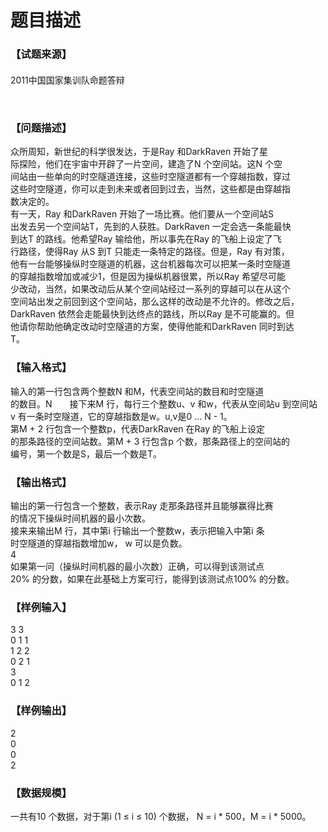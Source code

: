 # 题目描述


<div class="content">
<!--begin main-->
<!-- InstanceBeginEditable name="content" -->
<h3>
【试题来源】
</h3>
<div id="psrc" style="margin-top:20px;display:block;">
<div class="pdcont">
2011中国国家集训队命题答辩
</div>
</div>
<div id="pinputs" style="display:none;">
<div class="pdsec">
输入数据
</div>
<div class="pdcont">
<span class="notice"> 这是一道提交答案的试题，下面给出了该题的输入数据：</span> 
</div>
<div id="inputlist" class="pddata">
</div>
</div>
<p>
<br/>
</p>
<h3>
【问题描述】
</h3>
<div class="pdcont">
众所周知，新世纪的科学很发达，于是Ray 和DarkRaven 开始了星<br/>
际探险，他们在宇宙中开辟了一片空间，建造了N 个空间站。这N 个空<br/>
间站由一些单向的时空隧道连接，这些时空隧道都有一个穿越指数，穿过<br/>
这些时空隧道，你可以走到未来或者回到过去，当然，这些都是由穿越指<br/>
数决定的。<br/>
有一天，Ray 和DarkRaven 开始了一场比赛。他们要从一个空间站S<br/>
出发去另一个空间站T，先到的人获胜。DarkRaven 一定会选一条能最快<br/>
到达T 的路线。他希望Ray 输给他，所以事先在Ray 的飞船上设定了飞<br/>
行路径，使得Ray 从S 到T 只能走一条特定的路径。但是，Ray 有对策，<br/>
他有一台能够操纵时空隧道的机器，这台机器每次可以把某一条时空隧道<br/>
的穿越指数增加或减少1，但是因为操纵机器很累，所以Ray 希望尽可能<br/>
少改动，当然，如果改动后从某个空间站经过一系列的穿越可以在从这个<br/>
空间站出发之前回到这个空间站，那么这样的改动是不允许的。修改之后，<br/>
DarkRaven 依然会走能最快到达终点的路线，所以Ray 是不可能赢的。但<br/>
他请你帮助他确定改动时空隧道的方案，使得他能和DarkRaven 同时到达<br/>
T。
</div>
<h3>
【输入格式】
</h3>
<div class="pdcont">
输入的第一行包含两个整数N 和M，代表空间站的数目和时空隧道<br/>
的数目。N　　接下来M 行，每行三个整数u、v 和w，代表从空间站u 到空间站<br/>
v 有一条时空隧道，它的穿越指数是w。u,v是0 ... N - 1。<br/>
第M + 2 行包含一个整数p，代表DarkRaven 在Ray 的飞船上设定<br/>
的那条路径的空间站数。第M + 3 行包含p 个数，那条路径上的空间站的<br/>
编号，第一个数是S，最后一个数是T。
</div>
<h3>
【输出格式】
</h3>
<div class="pdcont">
输出的第一行包含一个整数，表示Ray 走那条路径并且能够赢得比赛<br/>
的情况下操纵时间机器的最小次数。<br/>
接来来输出M 行，其中第i 行输出一个整数w，表示把输入中第i 条<br/>
时空隧道的穿越指数增加w， w 可以是负数。<br/>
4<br/>
如果第一问（操纵时间机器的最小次数）正确，可以得到该测试点<br/>
20% 的分数，如果在此基础上方案可行，能得到该测试点100% 的分数。
</div>
<h3>
【样例输入】
</h3>
<div class="pddata">
3 3<br/>
0 1 1<br/>
1 2 2<br/>
0 2 1<br/>
3<br/>
0 1 2
</div>
<h3>
【样例输出】
</h3>
<p>
2<br/>
0<br/>
0<br/>
2
</p>
<h3>
【数据规模】
</h3>
一共有10 个数据，对于第i (1 ≤ i ≤ 10)
个数据， N = i * 500，M
= i * 5000。
<div id="pcont2" style="margin-top:20px;display:none;">
<h3>
【问题描述】
</h3>
<div class="probcontent">
众所周知，新世纪的科学很发达，于是Ray 和DarkRaven 开始了星<br/>
际探险，他们在宇宙中开辟了一片空间，建造了N 个空间站。这N 个空<br/>
间站由一些单向的时空隧道连接，这些时空隧道都有一个穿越指数，穿过<br/>
这些时空隧道，你可以走到未来或者回到过去，当然，这些都是由穿越指<br/>
数决定的。<br/>
有一天，Ray 和DarkRaven 开始了一场比赛。他们要从一个空间站S<br/>
出发去另一个空间站T，先到的人获胜。DarkRaven 一定会选一条能最快<br/>
到达T 的路线。他希望Ray 输给他，所以事先在Ray 的飞船上设定了飞<br/>
行路径，使得Ray 从S 到T 只能走一条特定的路径。但是，Ray 有对策，<br/>
他有一台能够操纵时空隧道的机器，这台机器每次可以把某一条时空隧道<br/>
的穿越指数增加或减少1，但是因为操纵机器很累，所以Ray 希望尽可能<br/>
少改动，当然，如果改动后从某个空间站经过一系列的穿越可以在从这个<br/>
空间站出发之前回到这个空间站，那么这样的改动是不允许的。修改之后，<br/>
DarkRaven 依然会走能最快到达终点的路线，所以Ray 是不可能赢的。但<br/>
他请你帮助他确定改动时空隧道的方案，使得他能和DarkRaven 同时到达<br/>
T。<br/>
<br/>
</div>
<h3>
【输入格式】
</h3>
<div class="probcontent">
输入的第一行包含两个整数N 和M，代表空间站的数目和时空隧道<br/>
的数目。N &lt;= 10000; M &lt;= 100000。<br/>
接下来M 行，每行三个整数u、v 和w，代表从空间站u 到空间站<br/>
v 有一条时空隧道，它的穿越指数是w。0 &lt;= w &lt;= 2000。空间站的编号<br/>
是0 ... N - 1。<br/>
第M + 2 行包含一个整数p，代表DarkRaven 在Ray 的飞船上设定<br/>
的那条路径的空间站数。第M + 3 行包含p 个数，那条路径上的空间站的<br/>
编号，第一个数是S，最后一个数是T。<br/>
<br/>
</div>
<h3>
【输出格式】
</h3>
<div class="probcontent">
输出的第一行包含一个整数，表示Ray 走那条路径并且能够赢得比赛<br/>
的情况下操纵时间机器的最小次数。<br/>
接来来输出M 行，其中第i 行输出一个整数w，表示把输入中第i 条<br/>
时空隧道的穿越指数增加w， w 可以是负数。<br/>
4<br/>
如果第一问（操纵时间机器的最小次数）正确，可以得到该测试点<br/>
20% 的分数，如果在此基础上方案可行，能得到该测试点100% 的分数。<br/>
<br/>
</div>
<h3>
【样例输入】
</h3>
<div class="probexample">
3 3<br/>
0 1 1<br/>
1 2 2<br/>
0 2 1<br/>
3<br/>
0 1 2<br/>
<br/>
</div>
<h3>
【样例输出】
</h3>
<div class="probexample">
2<br/>
0<br/>
0<br/>
2<br/>
<br/>
<p>
<br/>
</p>
</div>
<br/>
<div id="pcode" class="code">
<div id="pcodesu" style="display:none;">
<hr/>
<span class="notice">这是一道完善程序的试题，你只需要在下面程序标注的&#34;<span class="code"><span class="Y">@你的代码</span></span>&#34;的位置补充适当的语句或语句段使程序能正确运行即可，在提交的时候，你要提交的内容只包括补充的内容，不包括其他的代码。</span> 
</div>
<ol>
</ol>
</div>
<div class="ralign">
<a href="###" onclick="showSubmit()">提交</a>   <a href="###" onclick="discussProblem()">试题讨论</a> 
</div>
<script type="text/javascript">
var viewType = "f";
_codeLines = document.createElement("OL");
e("pcode").appendChild(_codeLines);
function getGPID() {
	return "A1253";
}
var gpid = getGPID();
function getProbTitle() {
	return "星际探险(宋方睿)";
}
function getProbType() {
	return "DEFAULT";
}
function getProbContent() { return e("pcont1").innerHTML; }
function getSrc() {
	return "2011中国国家集训队命题答辩";
}
function getCode() {
	return "";
}
function getLangs() {
	return "CPP,C0X,VC9,C,JAVA,PAS,CS";
}
function getInDataCount() {
	return "0";
}
function getSubinter() {
	var inter = "0";
	var iint = parseInt(""+inter);
	if (!(iint>0))
		return 0;
	return iint;
}
function getRemain() {
	var remain = "0";
	var iremain = parseInt(""+remain);
	if (!(iremain>0))
		return 0;
	return iremain;
}
function initProb()
{
	if (getSrc() && getSrc()!="")
		e("psrc").style.display = "block";
	var cod = getCode();
	if (cod && cod.indexOf("@你的代码")>=0)
	{
		e("pcodesu").style.display = "block";
		port_fc(cod, addline);
	}
	if (getSubinter()>0)
	{
		var rem = getRemain();
		var intervalVar;
		var startT = new Date().getTime();
		function setSubInt()
		{
			var passT = Math.floor((new Date().getTime() - startT) / 1000);
			var crem = rem - passT;
			var minu = Math.floor(crem/60); var sec = crem - minu*60;
			var subTxt = "";
			if (crem<=0) subTxt = "<span class="gcolor">现在可以提交</span>";
			else
				subTxt = "<span class="rcolor">还剩" + (minu>0?minu+"分":"") + sec + "秒</span>";
			var html = "代码提交间隔：<span class="uline">" + getSubinter() + "分钟(" + subTxt + ")</span> &nbsp; ";
			e("subinterdiv").innerHTML = html;
			if (crem <= 0) { clearInterval(intervalVar); } } intervalVar = setInterval(setSubInt, 1000); setSubInt(); } if (getProbType()=="SUBMIT") { e("probtypediv").innerHTML = "<span class="uline">提交答案型</span> &nbsp; ";
		e("pinputs").style.display = "block";
		var inCnt = parseInt(getInDataCount());
		var _dlist = newT("UL", e("inputlist"));
		{
			var ca = newT("A", newT("LI", _dlist), "", "下载全部");
			ca.href = "###";
			ca.onclick = function() {
				portxd("/problem.Problem.dt", {cmd:"indata",gpid:"A1253",dataid:"all"},function(obj) {
					if (obj["ret"]+""=="1")
					{
						downloadByHandle(obj["handle"]);
					}
				});
			}
		}
		newT("br", _dlist);
		for (var i = 0; i < inCnt; ++i) { var ca = newT("A", newT("LI", _dlist), "", "input" + (i+1) + ".txt"); ca.dataId = i+1; ca.href = "###"; ca.onclick = function() { portxd("/problem.Problem.dt", {cmd:"indata",gpid:"A1253",dataid:this.dataId},function(obj) { if (obj["ret"]+""=="1") { downloadByHandle(obj["handle"]); } }); } } } } initProb(); function weiboShareClick() { var _w = 16 , _h = 16; var param = { url:location.href, type:'3', count:'', /**是否显示分享数，1显示(可选)*/ appkey:'1707773381', /**您申请的应用appkey,显示分享来源(可选)*/ title:"试题 "+getProbTitle(), /**分享的文字内容(可选，默认为所在页面的title)*/ pic:'http://www.tsinsen.com/images/tsinsen100.png', /**分享图片的路径(可选)*/ ralateUid:'', /**关联用户的UID，分享微博会@该用户(可选)*/ language:'zh_cn', /**设置语言，zh_cn|zh_tw(可选)*/ rnd:new Date().valueOf() } rrShareOnclick(param, "http://service.weibo.com/share/share.php"); } function qqShareClick() { var cont = removeHTML(getProbContent()); var param = { url:location.href, showcount:'0',/*是否显示分享总数,显示：'1'，不显示：'0' */ desc:'',/*默认分享理由(可选)*/ summary:cont,/*分享摘要(可选)*/ title:getProbTitle(),/*分享标题(可选)*/ site:'清橙网络自动评测系统',/*分享来源 如：腾讯网(可选)*/ pics:'http://www.tsinsen.com/images/tsinsen100.png', /*分享图片的路径(可选)*/ style:'203', width:22, height:22 }; rrShareOnclick(param, "http://sns.qzone.qq.com/cgi-bin/qzshare/cgi_qzshare_onekey"); } function renrenShareClick() { var cont = removeHTML(getProbContent()); var param = { resourceUrl : '', //分享的资源Url pic : 'http://www.tsinsen.com/images/tsinsen100.png', //分享的主题图片Url title :getProbTitle(), //分享的标题 description : cont //分享的详细描述 }; rrShareOnclick(param); } var lineNum = 0; function addline(st) { newT("LI", _codeLines, ((++lineNum)&1)?"odd":"even", st.replace("@你的代码", '<span class="Y">@你的代码</span>')); }
function OnUploadCompleted(ret, fn, msg)
{
	if (ret+""=="1")
	{
		setData("lastsubtype", "FILE");
		portxd("/test.SubmitCode.dt", {gpid:gpid,codefn:msg}, function(obj){
			if (""+obj["ret"]=="1")
			{
				window.location.href = "/AllSubmits.page?type=a";
			}
			else
			{
				alert(obj["msg"]);
				showSubmit();
			}
		});
	}
	else
	{
		alert(msg);
		showSubmit();
	}
}
function showSubmit()
{
	var cc = getCode();
	var canUseFile = (cc==null)||(cc=="");
	var isSubmit = (getProbType()=="SUBMIT");
	var canUsePaste = !isSubmit;
	var _langs;
	var _pop = createPopWin("提交代码", function(gdiv){
		var divS = newT("", gdiv, "vsp");
		var fdiv = newT("", gdiv);
		newT("", fdiv, "", '
<iframe id="dataupf" src="/CommonFileUpload.page" style="width:220px;height:40px;margin:0px;padding:0px;border:0px;">
</iframe>
');
		var div = newT("", gdiv);
		fdiv.style.display = "none";
		div.style.display = "block";
		function setDivS1()
		{
			if (!canUsePaste && canUseFile)
			{
				setDivS2()
				return ;
			}
			fdiv.style.display = "none";
			div.style.display = "block";
			divS.innerHTML = "";
			var l1 = newT("span", divS, "", "<b>* 粘贴代码提交</b>");
			if (canUseFile)
			{
				newT("span", divS, "", " &nbsp; &nbsp; &nbsp; ");
				var l2 = newT("a", divS, "", "上传文件提交");
				l2.href = "###";
				l2.onclick = function() {
					setDivS2();
				};
			}
		}
		function toLangDesc(lang)
		{
			if (lang=="CPP") return "C++ (MinGW g++ 4.7.2)";
			if (lang=="C") return "C (MinGW gcc 4.7.2)";
			if (lang=="C0X") return "C++0x (MinGW g++ 4.7.2 --std=c++0x)";
			if (lang=="VC9") return "VC (Microsoft Visual C++ 2008)";
			if (lang=="PAS") return "PAS (Free Pascal Compiler 2.4.0)";
			if (lang=="CS") return "C# (Microsoft .NET 3.5)";
			if (lang=="JAVA") return "Java (Java 1.7.0_15)";
			if (lang=="RUBY") return "Ruby (Ruby 1.8.6)";
			if (lang=="PERL") return "Perl (Perl v5.16.3)";
			if (lang=="PYTHON") return "Python (Python 3.3.0)";
			if (lang=="PYTHON27") return "Python (Python 2.7.3)";
			if (lang=="PHP") return "PHP (PHP 5.4.13)";
			return lang;
		}
		function setDivS2()
		{
			if (canUsePaste && !canUseFile)
			{
				setDivS1()
				return ;
			}
			div.style.display = "none";
			fdiv.style.display = "block";
			divS.innerHTML = "";
			if (canUsePaste)
			{
				var l1 = newT("a", divS, "", "粘贴代码提交");
				l1.href = "###";
				l1.onclick = function() {
					setDivS1();
				};
				newT("span", divS, "", " &nbsp; &nbsp; &nbsp; ");
			}
			var l2 = newT("span", divS, "", "<b>* 上传文件提交</b>");
			if (isSubmit)
			{
				newT("", divS, "", "这是一道提交答案的试题，请将<b>output*.txt</b>打包在一起后提交。");
			}
		}
		var prevsubtype = getData("lastsubtype");
		if (prevsubtype == "FILE")
			setDivS2();
		else
			setDivS1();
		var _lang = newT(null, div, "smallsp", "语言选择：");
		_langs = newT("select", _lang);
		var langs = getLangs();
		var langss = langs.split(",");
		_langs.options.length = 0;
		for (la in langss)
			_langs.options.add(new Option(toLangDesc(langss[la]), langss[la]));
		try {
			var prevlang = getData("lastlang");
			if (prevlang)
			{
				for (var i = 0; i < _langs.options.length; i++) if (_langs.options[i].value == prevlang) _langs.options[i].selected = true; } } catch ( errx ) {}; var _code = newT(null, div, "code"); var _curcode = getCode() || ""; var lineNum = 0; if (_curcode && _curcode.indexOf("@你的代码")>=0)
		{
			var _scodeLines = newT("OL", _code);
			port_fc(_curcode, function(st){ newT("LI", _scodeLines, ((++lineNum)&1)?"odd":"even", st.replace("@你的代码", "<textarea name="code" id="code" class="code" style="height:200px;width:600px;"></textarea>")); });
		}
		else
			_code.innerHTML = "<textarea name="code" id="code" class="code" style="height:430px;width:660px;"></textarea>";
		var _btns = newT("", div, "btns");
		var _okBtn = createButton(_btns, "提交", function() {
			var vgpid = gpid;
			var vlang = _langs.value;
			var vcode = e("code").value;
			if (vcode=="")
			{
				alert("请输入要提交的程序。");
				_okBtn.enableClick();
				return true;
			}
			else
			{
				setData("lastsubtype", "CODE");
				portxd("/test.SubmitCode.dt", {gpid:vgpid,lang:vlang,code:vcode}, function(obj){
					setData("lastlang", vlang);
					if (""+obj["ret"]=="1")
					{
						window.location.href = "/AllSubmits.page?type=a";
					}
					else
					{
						alert(obj["msg"]);
						_okBtn.enableClick();
					}
				});
			}
			return false;
		});
		var _closeBtn = createButton(_btns, "关闭", function() { _pop.doHide(); });
	}, "", function(){}, 800);
}
function formatChange()
{
	if (viewType == "f")
	{
		viewType = "p";
		e("pcont1").style.display = "none";
		e("pcont2").style.display = "block";
		e('fcl').innerHTML = "查看格式化的试题";
	}
	else
	{
		viewType = "f";
		e("pcont2").style.display = "none";
		e("pcont1").style.display = "block";
		e('fcl').innerHTML = "查看未格式化的试题";
	}
}
function discussProblem() { location.href = "/Forum/Index.page?gpid=" + gpid; }
</script>
<!-- InstanceEndEditable -->
<!--end main-->
</div>
</div>

